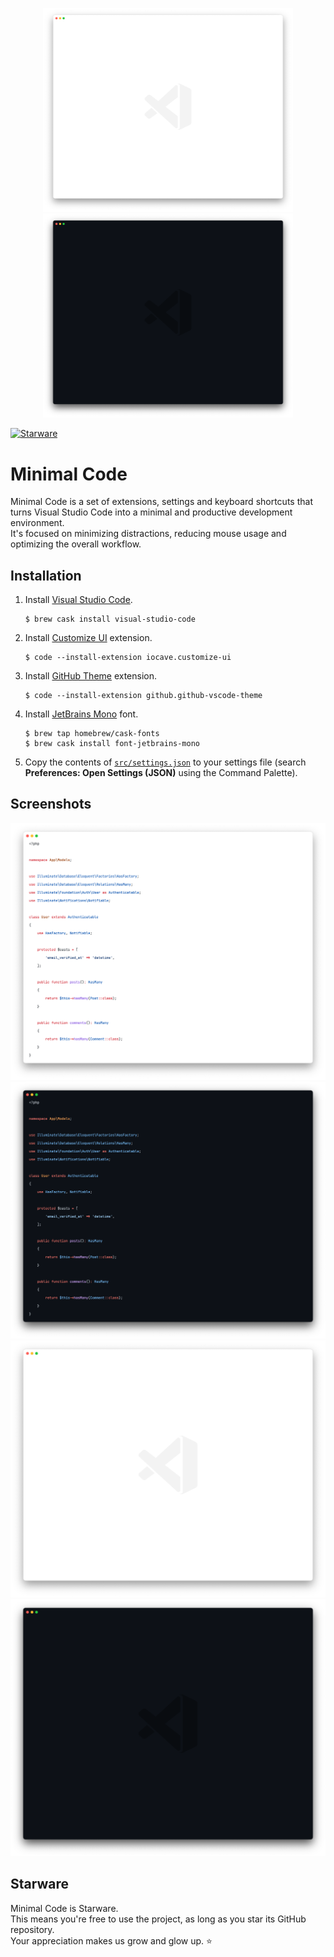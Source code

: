 <p align="center">
  <img src="screenshots/empty-light.png#gh-light-mode-only" width="400">
  <img src="screenshots/empty-dark.png#gh-dark-mode-only" width="400">
</p>

[![Starware](https://img.shields.io/badge/⭐-Starware-f5a91a?labelColor=black)](https://github.com/zepfietje/starware)

# Minimal Code

Minimal Code is a set of extensions, settings and keyboard shortcuts that turns Visual Studio Code into a minimal and productive development environment.  
It's focused on minimizing distractions, reducing mouse usage and optimizing the overall workflow.

## Installation

1. Install [Visual Studio Code](https://code.visualstudio.com/Download).
   ```console
   $ brew cask install visual-studio-code
   ```
2. Install [Customize UI](https://marketplace.visualstudio.com/items?itemName=iocave.customize-ui) extension.
   ```console
   $ code --install-extension iocave.customize-ui
   ```
3. Install [GitHub Theme](https://marketplace.visualstudio.com/items?itemName=GitHub.github-vscode-theme) extension.
   ```console
   $ code --install-extension github.github-vscode-theme
   ```
4. Install [JetBrains Mono](https://www.jetbrains.com/lp/mono/) font.
   ```console
   $ brew tap homebrew/cask-fonts
   $ brew cask install font-jetbrains-mono
   ```
5. Copy the contents of [`src/settings.json`](src/settings.json) to your settings file (search **Preferences: Open Settings (JSON)** using the Command Palette).

## Screenshots

![code light](screenshots/code-light.png)
![code dark](screenshots/code-dark.png)
![empty light](screenshots/empty-light.png)
![empty dark](screenshots/empty-dark.png)

## Starware

Minimal Code is Starware.  
This means you're free to use the project, as long as you star its GitHub repository.  
Your appreciation makes us grow and glow up. ⭐
